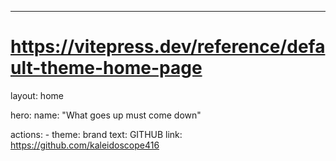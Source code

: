 ---
# https://vitepress.dev/reference/default-theme-home-page
layout: home

hero:
  name: "What goes up must come down"
  
  
  actions:
    - theme: brand
      text: GITHUB
      link: https://github.com/kaleidoscope416
  
    



